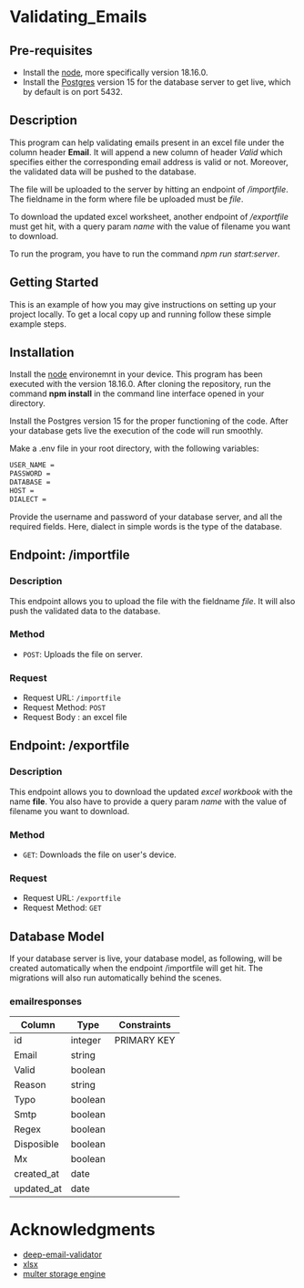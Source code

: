 # Validating_Emails

## Pre-requisites

- Install the [node](https://nodejs.org/en/download), more specifically version 18.16.0.
- Install the [Postgres](https://www.postgresql.org/download/) version 15 for the database server to get live, which by default is on port 5432.

## Description

This program can help validating emails present in an excel file under the column header **Email**.
It will append a new column of header _Valid_ which specifies either the corresponding email address is valid or not.
Moreover, the validated data will be pushed to the database.

The file will be uploaded to the server by hitting an endpoint of _/importfile_. The fieldname in the form where file be uploaded must be _file_.

To download the updated excel worksheet, another endpoint of _/exportfile_ must get hit, with a query param _name_ with the value of filename you want to download.

To run the program, you have to run the command _npm run start:server_.

## Getting Started

This is an example of how you may give instructions on setting up your project locally. To get a local copy up and running follow these simple example steps.

## Installation

Install the [node](https://nodejs.org/en/download) environemnt in your device. This program has been executed with the version 18.16.0. After cloning the repository, run the command **npm install** in the command line interface opened in your directory.

Install the Postgres version 15 for the proper functioning of the code. After your database gets live the execution of the code will run smoothly.

Make a .env file in your root directory, with the following variables:

```bash
USER_NAME =
PASSWORD =
DATABASE =
HOST =
DIALECT =
```

Provide the username and password of your database server, and all the required fields. Here, dialect in simple words is the type of the database.

## Endpoint: /importfile

### Description

This endpoint allows you to upload the file with the fieldname _file_.
It will also push the validated data to the database.

### Method

- `POST`: Uploads the file on server.

### Request

- Request URL: `/importfile`
- Request Method: `POST`
- Request Body : an excel file

## Endpoint: /exportfile

### Description

This endpoint allows you to download the updated _excel workbook_ with the name **file**. You also have to provide a query param _name_ with the value of filename you want to download.

### Method

- `GET`: Downloads the file on user's device.

### Request

- Request URL: `/exportfile`
- Request Method: `GET`

## Database Model

If your database server is live, your database model, as following, will be created automatically when the endpoint /importfile will get hit. The migrations will also run automatically behind the scenes.

### emailresponses

| Column     | Type    | Constraints |
| ---------- | ------- | ----------- |
| id         | integer | PRIMARY KEY |
| Email      | string  |             |
| Valid      | boolean |             |
| Reason     | string  |             |
| Typo       | boolean |             |
| Smtp       | boolean |             |
| Regex      | boolean |             |
| Disposible | boolean |             |
| Mx         | boolean |             |
| created_at | date    |             |
| updated_at | date    |             |

# Acknowledgments

- [deep-email-validator](https://www.npmjs.com/package/deep-email-validator)
- [xlsx](https://www.npmjs.com/package/xlsx)
- [multer storage engine](https://www.npmjs.com/package/multer)
